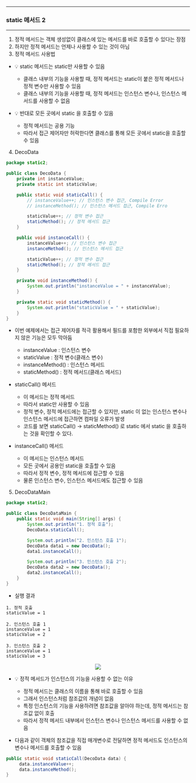 -----
### static 메서드 2
-----
1. 정적 메서드는 객체 생성없이 클래스에 있는 메서드를 바로 호출할 수 있다는 장점
2. 하지만 정적 메서드는 언제나 사용할 수 있는 것이 아님
3. 정적 메서드 사용법
  - 💡 static 메서드는 static만 사용할 수 있음
     + 클래스 내부의 기능을 사용할 때, 정적 메서드는 static이 붙은 정적 메서드나 정적 변수만 사용할 수 있음
     + 클래스 내부의 기능을 사용할 때, 정적 메서드는 인스턴스 변수나, 인스턴스 메서드를 사용할 수 없음
    
  - 💡 반대로 모든 곳에서 static 을 호출할 수 있음
     + 정적 메서드는 공용 기능
     + 따라서 접근 제어자만 허락한다면 클래스를 통해 모든 곳에서 static을 호출할 수 있음

4. DecoData
```java
package static2;

public class DecoData {
    private int instanceValue;
    private static int staticValue;

    public static void staticCall() {
        // instanceValue++; // 인스턴스 변수 접근, Compile Error
        // instanceMethod(); // 인스턴스 메서드 접근, Compile Erro

        staticValue++; // 정적 변수 접근
        staticMethod(); // 정적 메서드 접근
    }

    public void instanceCall() {
        instanceValue++; // 인스턴스 변수 접근
        instanceMethod(); // 인스턴스 메서드 접근

        staticValue++; // 정적 변수 접근
        staticMethod(); // 정적 메서드 접근
    }

    private void instanceMethod() {
        System.out.println("instanceValue = " + instanceValue);
    }

    private static void staticMethod() {
        System.out.println("staticValue = " + staticValue);
    }
}
```
  - 이번 예제에서는 접근 제어자를 적극 활용해서 필드를 포함한 외부에서 직접 필요하지 않은 기능은 모두 막아둠
      + instanceValue : 인스턴스 변수
      + staticValue : 정적 변수(클래스 변수)
      + instanceMethod() : 인스턴스 메서드
      + staticMethod() : 정적 메서드(클래스 메서드)

  - staticCall() 메서드
      + 이 메서드는 정적 메서드
      + 따라서 static만 사용할 수 있음
      + 정적 변수, 정적 메서드에는 접근할 수 있지만, static 이 없는 인스턴스 변수나 인스턴스 메서드에 접근하면 컴파일 오류가 발생
      + 코드를 보면 staticCall() → staticMethod() 로 static 에서 static 을 호출하는 것을 확인할 수 있다.

  - instanceCall() 메서드
      + 이 메서드는 인스턴스 메서드
      + 모든 곳에서 공용인 static을 호출할 수 있음
      + 따라서 정적 변수, 정적 메서드에 접근할 수 있음
      + 물론 인스턴스 변수, 인스턴스 메서드에도 접근할 수 있음

5. DecoDataMain
```java
package static2;

public class DecoDataMain {
    public static void main(String[] args) {
        System.out.println("1. 정적 호출");
        DecoData.staticCall();

        System.out.println("2. 인스턴스 호출 1");
        DecoData data1 = new DecoData();
        data1.instanceCall();

        System.out.println("3. 인스턴스 호출 2");
        DecoData data2 = new DecoData();
        data2.instanceCall();
    }
}
```
  - 실행 결과
```
1. 정적 호출
staticValue = 1

2. 인스턴스 호출 1
instanceValue = 1
staticValue = 2

3. 인스턴스 호출 2
instanceValue = 1
staticValue = 3
```
<div align="center">
<img src="https://github.com/user-attachments/assets/2dba4825-5add-4f58-8f9b-b9e286fdf905">
</div>

   - 💡 정적 메서드가 인스턴스의 기능을 사용할 수 없는 이유
      + 정적 메서드는 클래스의 이름을 통해 바로 호출할 수 있음
      + 그래서 인스턴스처럼 참조값의 개념이 없음
      + 특정 인스턴스의 기능을 사용하려면 참조값을 알아야 하는데, 정적 메서드는 참조값 없이 호출
      + 따라서 정적 메서드 내부에서 인스턴스 변수나 인스턴스 메서드를 사용할 수 없음

   - 다음과 같이 객체의 참조값을 직접 매개변수로 전달하면 정적 메서드도 인스턴스의 변수나 메서드를 호출할 수 있음
```java
public static void staticCall(DecoData data) {
     data.instanceValue++;
     data.instanceMethod();
}
```
